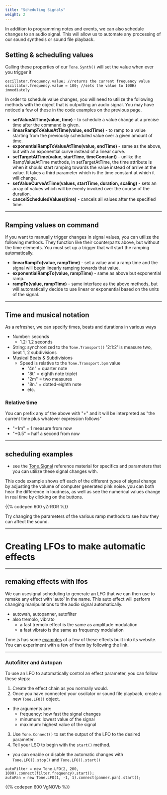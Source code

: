 ```yaml
---
title: "Scheduling Signals"
weight: 2
---
```


In addition to programming notes and events, we can also schedule changes to an audio signal. This will allow us to automate any processing of our sound synthesis or sound file playback.

<!-- <a href="/slides/sound/scheduling-signals-slides" target="_blank">View slides</a> -->

## Setting & scheduling values

Calling these properties of our `Tone.Synth()` will set the value when ever you trigger it
  
```
oscillator.frequency.value; //returns the current frequency value
oscillator.frequency.value = 100; //sets the value to 100Hz immediately
```

In order to schedule value changes, you will need to utilize the following methods with the object that is outputting an audio signal. You may have noticed a few of these in the code examples on the previous page.

- **setValueAtTime(value, time)** - to schedule a value change at a precise time after the command is given.
- **linearRampToValueAtTime(value, endTime)** - to ramp to a value starting from the previously scheduled value over a given amount of time.
- **exponentialRampToValueAtTime(value, endTime)** - same as the above, but with an exponential curve instead of a linear curve.
- **setTargetAtTime(value, startTime, timeConstant)** - unlike the RampValueAtTime methods, in setTargetAtTime, the time attribute is when it should start ramping towards the value instead of arrive at the value. It takes a third parameter which is the time constant at which it will change.
- **setValueCurveAtTime(values, startTime, duration, scaling)** - sets an array of values which will be evenly invoked over the course of the duration.
- **cancelScheduledValues(time)** - cancels all values after the specified time.

---

## Ramping values on command

If you want to manually trigger changes in signal values, you can utilize the following methods. They function like their counterparts above, but without the time elements. You must set up a trigger that will start the ramping automatically.

- **linearRampTo(value, rampTime)** - set a value and a ramp time and the signal will begin linearly ramping towards that value.
- **exponentialRampTo(value, rampTime)** - same as above but exponential ramp.
- **rampTo(value, rampTime)** - same interface as the above methods, but will automatically decide to use linear or exponential based on the units of the signal.

---

## Time and musical notation

As a refresher, we can specify times, beats and durations in various ways

- Number: seconds
  - 1.2: 1.2 seconds 
- String: synchronized to the `Tone.Transport()` '2:1:2' is measure two, beat 1, 2 subdivisions 
- Musical Beats & Subdivisions
  - Speed is relative to the `Tone.Transport.bpm` value
    - "4n" = quarter note
    - "8t" = eighth note triplet
    - "2m" = two measures
    - "8n." = dotted-eighth note
    - etc.

### Relative time 

You can prefix any of the above with "+" and it will be interpreted as "the current time plus whatever expression follows"

 - "+1m" = 1 measure from now
 - "+0.5" = half a second from now

---

## scheduling examples

- see the [Tone.Signal](https://tonejs.github.io/docs/r13/Signal) reference material for specifics and parameters that you can utilize these signal changes with.
  
This code example shows off each of the different types of signal change by adjusting the volume of computer generated pink noise. you can both hear the difference in loudness, as well as see the numerical values change in real time by clicking on the buttons. 

{{% codepen 600 yZrROR %}}

Try changing the parameters of the various ramp methods to see how they can affect the sound.

<!-- [starter](https://codepen.io/lsuddem/pen/daLEpG?editors=0010) -->

---

# Creating LFOs to make automatic effects

---

## remaking effects with lfos

We can usesignal scheduling to generate an LFO that we can then use to remake any effect with 'auto' in the name. This auto effect will perform changing manipulations to the audio signal automatically.

- autowah, autopanner, autofilter
- also tremolo, vibrato
  - a fast tremolo effect is the same as amplitude modulation
   - a fast vibrato is the same as frequency modulation

Tone.js has some [examples](https://tonejs.github.io/examples/lfoEffects.html) of a few of these effects built into its website. You can experiment with a few of them by following the link.

---

<!-- ### Tremolo and Vibrato

{{% codepen 600 VgNOVb %}}

 -->

<!-- [starter](https://codepen.io/lsuddem/pen/ErzRmz) -->



### Autofilter and Autopan

To use an LFO to automatically control an effect parameter, you can follow these steps: 

1. Create the effect chain as you normally would.
2. Once you have connected your oscilator or sound file playback, create a new `Tone.LFO()` object.
  * the arguments are:
    * frequency: how fast the signal changes
    * minumum: lowest value of the signal
    * maximum: highest value of the signal
3. Use `Tone.Connect()` to set the output of the LFO to the desired parameter.
4. Tell your LSO to begin with the `start()` method.
  * you can enable or disable the automatic changes with `Tone.LFO().stop()` and `Tone.LFO().start()`

```
autoFilter = new Tone.LFO(2, 200, 1000).connect(filter.frequency).start();
autoPan = new Tone.LFO(1, -1, 1).connect(panner.pan).start();
```

{{% codepen 600 VgNOVb %}}



<!-- [starter](https://codepen.io/lsuddem/pen/ErzeKo?editors=1011) -->